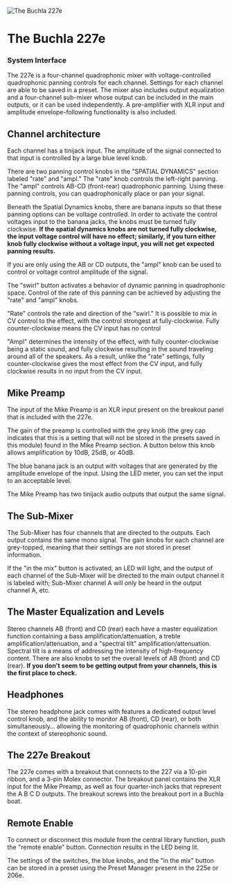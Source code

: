 ![The Buchla 227e](C:buchla_doc/static/img/200e/227e.jpg "The Buchla 227e")

# The Buchla 227e
### System Interface

 The 227e is a four-channel quadrophonic mixer with voltage-controlled quadrophonic panning controls for each channel. Settings for each channel are able to be saved in a preset. The mixer also includes output equalization and a four-channel sub-mixer whose output can be included in the main outputs, or it can be used independently. A pre-amplifier with XLR input and amplitude envelope-following functionality is also included.

## Channel architecture
Each channel has a tinijack input. The amplitude of the signal connected to that input is controlled by a large blue level knob.

 There are two panning control knobs in the "SPATIAL DYNAMICS" section labeled "rate" and "ampl." The "rate" knob controls the left-right panning. The "ampl" controls AB-CD (front-rear) quadrophonic panning. Using these panning controls, you can quadrophonically place or pan your signal.

 Beneath the Spatial Dynamics knobs, there are banana inputs so that these panning options can be voltage controlled. In order to activate the control voltages input to the banana jacks, the knobs must be turned fully clockwise. **If the spatial dynamics knobs are not turned fully clockwise, the input voltage control will have no effect; similarly, if you turn either knob fully clockwise without a voltage input, you will not get expected panning results.**

 If you are only using the AB or CD outputs, the "ampl" knob can be used to control or voltage control amplitude of the signal.

 The "swirl" button activates a behavior of dynamic panning in quadrophonic space. Control of the rate of this panning can be achieved by adjusting the "rate" and "ampl" knobs.

 "Rate" controls the rate and direction of the "swirl." It is possible to mix in CV control to the effect, with the control strongest at fully-clockwise. Fully counter-clockwise means the CV input has no control

 "Ampl" determines the intensity of the effect, with fully counter-clockwise being a static sound, and fully clockwise resulting in the sound traveling around all of the speakers. As a result, unlike the "rate" settings, fully counter-clockwise gives the most effect from the CV input, and fully clockwise results in no input from the CV input.

## Mike Preamp
 The input of the Mike Preamp is an XLR input present on the breakout panel that is included with the 227e.

 The gain of the preamp is controlled with the grey knob (the grey cap indicates that this is a setting that will not be stored in the presets saved in this module) found in the Mike Preamp section. A button below this knob allows amplification by 10dB, 25dB, or 40dB.

 The blue banana jack is an output with voltages that are generated by the amplitude envelope of the input. Using the LED meter, you can set the input to an acceptable level.

 The Mike Preamp has two tinijack audio outputs that output the same signal.

## The Sub-Mixer
 The Sub-Mixer has four channels that are directed to the outputs. Each output contains the same mono signal. The gain knobs for each channel are grey-topped, meaning that their settings are not stored in preset information.

 If the "in the mix" button is activated, an LED will light, and the output of each channel of the Sub-Mixer will be directed to the main output channel it is labeled with; Sub-Mixer channel A will only be heard in the output channel A, etc.

## The Master Equalization and Levels
 Stereo channels AB (front) and CD (rear) each have a master equalization function containing a bass amplification/attenuation, a treble amplification/attenuation, and a "spectral tilt" amplification/attenuation. Spectral tilt is a means of addressing the intensity of high-frequency content.
 There are also knobs to set the overall levels of AB (front) and CD (rear). **If you don't seem to be getting output from your channels, this is the first place to check.**

## Headphones

The stereo headphone jack comes with features a dedicated output level control knob, and the ability to monitor AB (front), CD (rear), or both simultaneously… allowing the monitoring of quadrophonic channels within the context of stereophonic sound.

## The 227e Breakout
 The 227e comes with a breakout that connects to the 227 via a 10-pin ribbon, and a 3-pin Molex connector. The breakout panel contains the XLR input for the Mike Preamp, as well as four quarter-inch jacks that represent the A B C D outputs. The breakout screws into the breakout port in a Buchla boat.

## Remote Enable
 To connect or disconnect this module from the central library function, push the "remote enable" button. Connection results in the LED being lit.

 The settings of the switches, the blue knobs, and the "in the mix" button can be stored in a preset using the Preset Manager present in the 225e or 206e.
